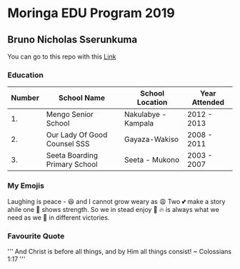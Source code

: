 # Moringa EDU Program 2019

## Bruno Nicholas Sserunkuma

You can go to this repo with this [Link](https://github.com/BrunoNicholas/HelloGit.git)


### Education

| Number | School Name | School Location  | Year Attended |
| ------ | ------------| ---------------- | ------------- |
| 1. | Mengo Senior School | Nakulabye - Kampala | 2012 - 2013 |
| 2. | Our Lady Of Good Counsel SSS | Gayaza-Wakiso | 2008 - 2011 |
| 3. | Seeta Boarding Primary School| Seeta - Mukono | 2003 - 2007 |

### My Emojis

Laughing is peace - :laughing: and I cannot grow weary as :weary:
Two :two_hearts: make a story ahile one :heartbeat: shows strength. So we in stead enjoy :revolving_hearts:
:fire: is always what we need as we :runner: in different victories.

### Favourite Quote

'''
  And Christ is before all things, and by Him all things consist! ~ Colossians 1:17
'''
